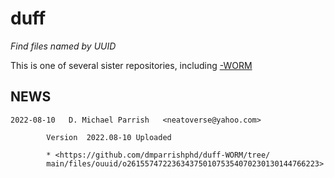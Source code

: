 duff
====

_Find files named by UUID_

This is one of several sister repositories, including [-WORM](https://github.com/dmparrishphd/duff-WORM)

NEWS
----

    2022-08-10   D. Michael Parrish   <neatoverse@yahoo.com>
    
            Version  2022.08-10 Uploaded
            
            * <https://github.com/dmparrishphd/duff-WORM/tree/
            main/files/ouuid/o2615574722363437501075354070230130144766223>
